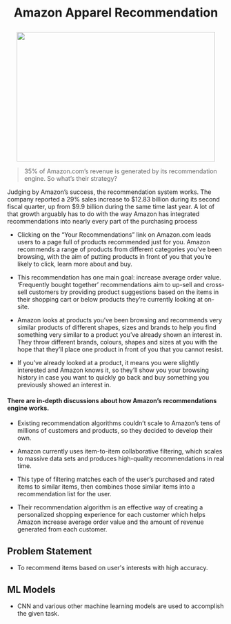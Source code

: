 # <p align="center">Amazon Apparel Recommendation</p>


<p align="center">
  <img width="460" height="300" src="https://m.media-amazon.com/images/G/01/kindle/merch/2017/echolook/DP/style-check-images-1.gif">
</p>




> 35% of Amazon.com’s revenue is generated by its recommendation engine. So what’s their strategy?

Judging by Amazon’s success, the recommendation system works. The company reported a 29% sales increase to $12.83 billion during its second fiscal quarter, up from $9.9 billion during the same time last year. A lot of that growth arguably has to do with the way Amazon has integrated recommendations into nearly every part of the purchasing process

+ Clicking on the “Your Recommendations” link on Amazon.com leads users to a page full of products recommended just for you. Amazon recommends a range of products from different categories you’ve been browsing, with the aim of putting products in front of you that you’re likely to click, learn more about and buy.

+ This recommendation has one main goal: increase average order value. ‘Frequently bought together’ recommendations aim to up-sell and cross-sell customers by providing product suggestions based on the items in their shopping cart or below products they’re currently looking at on-site.

+ Amazon looks at products you’ve been browsing and recommends very similar products of different shapes, sizes and brands to help you find something very similar to a product you’ve already shown an interest in. They throw different brands, colours, shapes and sizes at you with the hope that they’ll place one product in front of you that you cannot resist.

+ If you’ve already looked at a product, it means you were slightly interested and Amazon knows it, so they’ll show you your browsing history in case you want to quickly go back and buy something you previously showed an interest in.

#### There are in-depth discussions about how Amazon’s recommendations engine works.

- Existing recommendation algorithms couldn’t scale to Amazon’s tens of millions of customers and products, so they decided to develop their own.

- Amazon currently uses item-to-item collaborative filtering, which scales to massive data sets and produces high-quality recommendations in real time.

- This type of filtering matches each of the user’s purchased and rated items to similar items, then combines those similar items into a recommendation list for the user.

- Their recommendation algorithm is an effective way of creating a personalized shopping experience for each customer which helps Amazon increase average order value and the amount of revenue generated from each customer.


## Problem Statement
- To recommend items based on user's interests with high accuracy.

## ML Models
- CNN and various other machine learning models are used to accomplish the given task.
